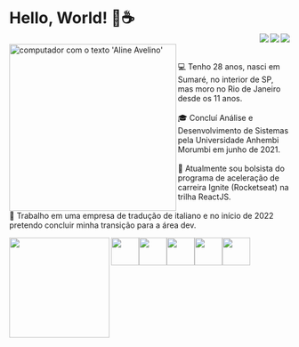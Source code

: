 # Hello, World! 👋☕ <br> [<img src="https://img.shields.io/badge/twitter-%231DA1F2.svg?&style=for-the-badge&logo=twitter&logoColor=white" align="right"/>](https://twitter.com/LineAvelino) [<img src="https://img.shields.io/badge/linkedin-%230077B5.svg?&style=for-the-badge&logo=linkedin&logoColor=white" align="right"/>](https://www.linkedin.com/in/alineavelinorocha/) [<img src = "https://img.shields.io/badge/instagram-%23E4405F.svg?&style=for-the-badge&logo=instagram&logoColor=white" align="right">](https://www.instagram.com/alineavelinorocha/) 

<img src="https://s3.us-west-2.amazonaws.com/secure.notion-static.com/e0ca9a75-2aea-420d-a007-f46dfc88e266/Aline_Avelino-logos_transparent.png?X-Amz-Algorithm=AWS4-HMAC-SHA256&X-Amz-Credential=AKIAT73L2G45O3KS52Y5%2F20211029%2Fus-west-2%2Fs3%2Faws4_request&X-Amz-Date=20211029T004928Z&X-Amz-Expires=86400&X-Amz-Signature=0e678d7aca76e6a076ab88c1d6482ad2da78eb08d7451e98c2b7b754c9ff8ccc&X-Amz-SignedHeaders=host&response-content-disposition=filename%20%3D%22Aline%2520Avelino-logos_transparent.png%22" alt="computador com o texto 'Aline Avelino'" width="300" align="left"/><br>
  
  💻 Tenho 28 anos, nasci em Sumaré, no interior de SP, mas moro no Rio de Janeiro desde os 11 anos.<br><br>
  🎓 Concluí Análise e Desenvolvimento de Sistemas pela Universidade Anhembi Morumbi em junho de 2021.<br><br>
  🚀 Atualmente sou bolsista do programa de aceleração de carreira Ignite (Rocketseat) na trilha ReactJS.<br><br>
  💼 Trabalho em uma empresa de tradução de italiano e no início de 2022 pretendo concluir minha transição para a área dev.<br>

  <img src="https://cdn.jsdelivr.net/gh/devicons/devicon/icons/html5/html5-original.svg" width="50"><img src="https://cdn.jsdelivr.net/gh/devicons/devicon/icons/css3/css3-original.svg" width="50"><img src="https://cdn.jsdelivr.net/gh/devicons/devicon/icons/javascript/javascript-original.svg" width="50"><img src="https://cdn.jsdelivr.net/gh/devicons/devicon/icons/react/react-original.svg" width="50"><img src="https://cdn.jsdelivr.net/gh/devicons/devicon/icons/python/python-original.svg" width="50">
  <img height="180em" src="https://github-readme-stats.vercel.app/api?username=lineavelino&show_icons=true&theme=dracula&include_all_commits=true&count_private=true" align="left"/> <br>
  
